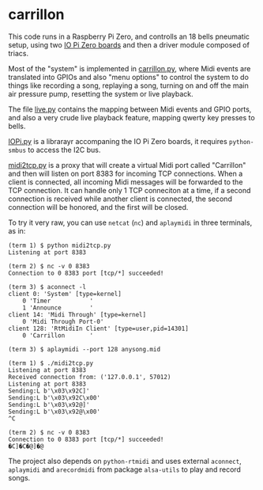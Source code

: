 # carrillon
This code runs in a Raspberry Pi Zero, and controlls an 18 bells pneumatic setup, using two [IO Pi Zero boards](https://www.abelectronics.co.uk/p/71/io-pi-zero) and then a driver module composed of triacs.

Most of the "system" is implemented in [carrillon.py](carrillon.py), where Midi events are translated into GPIOs and also "menu options" to control the system to do things like recording a song, replaying a song, turning on and off the main air pressure pump, resetting the system or live playback.

The file [live.py](live.py) contains the mapping between Midi events and GPIO ports, and also a very crude live playback feature, mapping qwerty key presses to bells.

[IOPi.py](IOPi.py) is a librarayr accompaning the IO Pi Zero boards, it requires `python-smbus` to access the I2C bus.

[midi2tcp.py](midi2tcp.py) is a proxy that will create a virtual Midi port called "Carrillon" and 
then will listen on port 8383 for incoming TCP connections. When a client is connected, all incoming
Midi messages will be forwarded to the TCP connection. It can handle only 1 TCP conneciton at a time,
if a second connection is received while another client is connected, the second connection will be
honored, and the first will be closed.

To try it very raw, you can use `netcat` (`nc`) and `aplaymidi` in three terminals, as in:

```
(term 1) $ python midi2tcp.py
Listening at port 8383
```

```
(term 2) $ nc -v 0 8383
Connection to 0 8383 port [tcp/*] succeeded!
```

```
(term 3) $ aconnect -l
client 0: 'System' [type=kernel]
    0 'Timer           '
    1 'Announce        '
client 14: 'Midi Through' [type=kernel]
    0 'Midi Through Port-0'
client 128: 'RtMidiIn Client' [type=user,pid=14301]
    0 'Carrillon       '

(term 3) $ aplaymidi --port 128 anysong.mid
```

```
(term 1) $ ./midi2tcp.py 
Listening at port 8383
Received connection from: ('127.0.0.1', 57012)
Listening at port 8383
Sending:L b'\x03\x92C]'
Sending:L b'\x03\x92C\x00'
Sending:L b'\x03\x92@]'
Sending:L b'\x03\x92@\x00'
^C
```

```
(term 2) $ nc -v 0 8383
Connection to 0 8383 port [tcp/*] succeeded!
�C]�C�@]�@
```


The project also depends on `python-rtmidi` and uses external `aconnect`, `aplaymidi` and `arecordmidi` from package `alsa-utils` to play and record songs.
